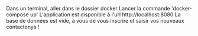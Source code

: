 Dans un terminal, aller dans le dossier docker
Lancer la commande 'docker-compose up'
L'application est disponible à l'url http://localhost:8080
La base de données est vide, à vous de vous inscrire et saisir vos nouveaux contactonys !
